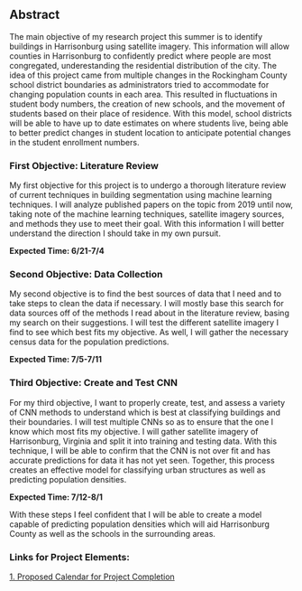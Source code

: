 ## Abstract
The main objective of my research project this summer is to identify buildings in Harrisonburg using satellite imagery. This information will allow counties in Harrisonburg to confidently predict where people are most congregated, underestanding the residential distribution of the city. The idea of this project came from multiple changes in the Rockingham County school district boundaries as administrators tried to accommodate for changing population counts in each area. This resulted in fluctuations in student body numbers, the creation of new schools, and the movement of students based on their place of residence. With this model, school districts will be able to have up to date estimates on where students live, being able to better predict changes in student location to anticipate potential changes in the student enrollment numbers. 


### First Objective: Literature Review
My first objective for this project is to undergo a thorough literature review of current techniques in building segmentation using machine learning techniques. I will analyze published papers on the topic from 2019 until now, taking note of the machine learning techniques, satellite imagery sources, and methods they use to meet their goal. With this information I will better understand the direction I should take in my own pursuit.

**Expected Time: 6/21-7/4**

### Second Objective: Data Collection
My second objective is to find the best sources of data that I need and to take steps to clean the data if necessary. I will mostly base this search for data sources off of the methods I read about in the literature review, basing my search on their suggestions. I will test the different satellite imagery I find to see which best fits my objective. As well, I will gather the necessary census data for the population predictions. 

**Expected Time: 7/5-7/11**

### Third Objective: Create and Test CNN
For my third objective, I want to properly create, test, and assess a variety of CNN methods to understand which is best at classifying buildings and their boundaries. I will test multiple CNNs so as to ensure that the one I know which most fits my objective. I will gather satellite imagery of Harrisonburg, Virginia and split it into training and testing data. With this technique, I will be able to confirm that the CNN is not over fit and has accurate predictions for data it has not yet seen. Together, this process creates an effective model for classifying urban structures as well as predicting population densities. 

**Expected Time: 7/12-8/1**

With these steps I feel confident that I will be able to create a model capable of predicting population densities which will aid Harrisonburg County as well as the schools in the surrounding areas. 

### Links for Project Elements:
[1. Proposed Calendar for Project Completion](calendar.md)
